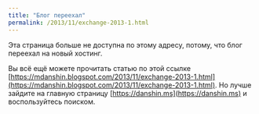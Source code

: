 ```yaml
---
title: "Блог переехал"
permalink: /2013/11/exchange-2013-1.html
---
```

Эта страница больше не доступна по этому адресу, потому, что блог переехал на новый хостинг.

Вы всё ещё можете прочитать статью по этой ссылке [https://mdanshin.blogspot.com/2013/11/exchange-2013-1.html](https://mdanshin.blogspot.com/2013/11/exchange-2013-1.html). Но лучше зайдите на главную страницу [https://danshin.ms](https://danshin.ms) и воспользуйтесь поиском.